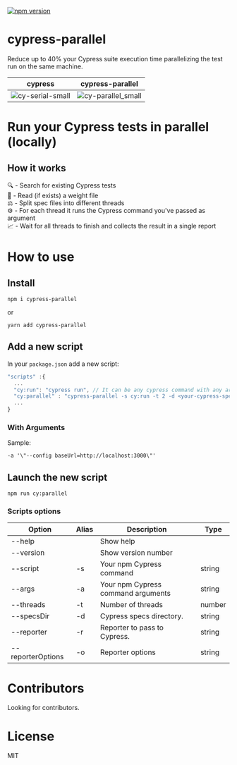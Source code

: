 [![npm version](https://badge.fury.io/js/cypress-parallel.svg)](https://badge.fury.io/js/cypress-parallel)

# cypress-parallel

Reduce up to 40% your Cypress suite execution time parallelizing the test run on the same machine.

| cypress | cypress-parallel |
:-------------------------:|:-------------------------:
| ![cy-serial-small](https://user-images.githubusercontent.com/38537547/114301114-92600a80-9ac3-11eb-9166-e95ae9cd5178.gif) | ![cy-parallel_small](https://user-images.githubusercontent.com/38537547/114301127-9db33600-9ac3-11eb-9bfc-c2096023bba7.gif) |


# Run your Cypress tests in parallel (locally)

## How it works

🔍 - Search for existing Cypress tests\
📄 - Read (if exists) a weight file\
⚖️ - Split spec files into different threads\
⚙️ - For each thread it runs the Cypress command you've passed as argument\
📈 - Wait for all threads to finish and collects the result in a single report

# How to use

## Install

```
npm i cypress-parallel
```

or

```
yarn add cypress-parallel
```

## Add a new script

In your `package.json` add a new script:

```typescript
"scripts" :{
  ...
  "cy:run": "cypress run", // It can be any cypress command with any argument
  "cy:parallel" : "cypress-parallel -s cy:run -t 2 -d <your-cypress-specs-folder> -a '\"<your-cypress-cmd-args>\"'"
  ...
}
```

### With Arguments

Sample:

```
-a '\"--config baseUrl=http://localhost:3000\"'
```

## Launch the new script

```
npm run cy:parallel
```

### Scripts options

| Option            | Alias | Description                        | Type   |
| ----------------- | ----- | ---------------------------------- | ------ |
| --help            |       | Show help                          |        |
| --version         |       | Show version number                |        |
| --script          | -s    | Your npm Cypress command           | string |
| --args            | -a    | Your npm Cypress command arguments | string |
| --threads         | -t    | Number of threads                  | number |
| --specsDir        | -d    | Cypress specs directory.           | string |
| --reporter        | -r    | Reporter to pass to Cypress.       | string |
| --reporterOptions | -o    | Reporter options                   | string |

# Contributors

Looking for contributors.

# License

MIT
